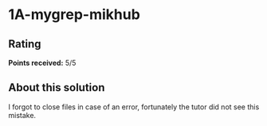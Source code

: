 # 1A-mygrep-mikhub

## Rating
**Points received:** 5/5

## About this solution

I forgot to close files in case of an error, fortunately the tutor did not see this mistake.
